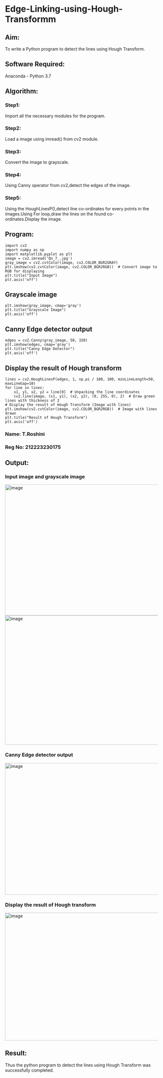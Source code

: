 # Edge-Linking-using-Hough-Transformm
## Aim:
To write a Python program to detect the lines using Hough Transform.

## Software Required:
Anaconda - Python 3.7

## Algorithm:
### Step1:

Import all the necessary modules for the program.
### Step2:

Load a image using imread() from cv2 module.
### Step3:

Convert the image to grayscale.
### Step4:

Using Canny operator from cv2,detect the edges of the image.
### Step5:

Using the HoughLinesP(),detect line co-ordinates for every points in the images.Using For loop,draw the lines on the found co-ordinates.Display the image.
## Program:

```
import cv2
import numpy as np
import matplotlib.pyplot as plt
image = cv2.imread('Qn_7_.jpg')
gray_image = cv2.cvtColor(image, cv2.COLOR_BGR2GRAY)
plt.imshow(cv2.cvtColor(image, cv2.COLOR_BGR2RGB))  # Convert image to RGB for displaying
plt.title("Input Image")
plt.axis('off')
```
## Grayscale image
```
plt.imshow(gray_image, cmap='gray')
plt.title("Grayscale Image")
plt.axis('off')
```
## Canny Edge detector output
```
edges = cv2.Canny(gray_image, 50, 150)
plt.imshow(edges, cmap='gray')
plt.title("Canny Edge Detector")
plt.axis('off')
```
## Display the result of Hough transform
```
lines = cv2.HoughLinesP(edges, 1, np.pi / 180, 100, minLineLength=50, maxLineGap=10)
for line in lines:
    x1, y1, x2, y2 = line[0]  # Unpacking the line coordinates
    cv2.line(image, (x1, y1), (x2, y2), (0, 255, 0), 2)  # Draw green lines with thickness of 2
# Display the result of Hough Transform (Image with lines)
plt.imshow(cv2.cvtColor(image, cv2.COLOR_BGR2RGB))  # Image with lines drawn
plt.title("Result of Hough Transform")
plt.axis('off')
```
### Name: T.Roshini
### Reg No: 212223230175
## Output:

### Input image and grayscale image
<img width="572" height="430" alt="image" src="https://github.com/user-attachments/assets/2a8a9534-7f1e-4484-9ba5-c87011b3362b" />

<img width="627" height="425" alt="image" src="https://github.com/user-attachments/assets/48f0310c-1c94-41a7-8657-318afb7a9816" />

### Canny Edge detector output
<img width="623" height="433" alt="image" src="https://github.com/user-attachments/assets/19c20828-3ed5-4f1c-b695-761d47b918d3" />

### Display the result of Hough transform
<img width="621" height="420" alt="image" src="https://github.com/user-attachments/assets/3b1c5429-9d30-4921-8988-12aff2a40dd4" />

## Result:
 Thus the python program to detect the lines using Hough Transform was successfully completed.
